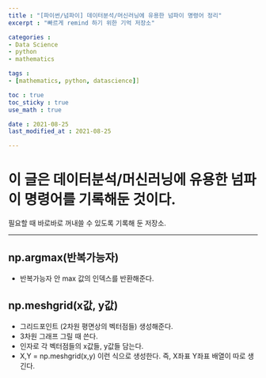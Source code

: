 ```yaml
---
title : "[파이썬/넘파이] 데이터분석/머신러닝에 유용한 넘파이 명령어 정리"
excerpt : "빠르게 remind 하기 위한 기억 저장소"

categories : 
- Data Science
- python
- mathematics

tags : 
- [mathematics, python, datascience]]

toc : true 
toc_sticky : true 
use_math : true

date : 2021-08-25
last_modified_at : 2021-08-25

---
```


# 이 글은 데이터분석/머신러닝에 유용한 넘파이 명령어를 기록해둔 것이다. 

필요할 때 바로바로 꺼내쓸 수 있도록 기록해 둔 저장소. 

---

## np.argmax(반복가능자)
- 반복가능자 안 max 값의 인덱스를 반환해준다.

## np.meshgrid(x값, y값)
- 그리드포인트 (2차원 평면상의 벡터점들) 생성해준다.
- 3차원 그래프 그릴 때 쓴다. 
- 인자로 각 벡터점들의 x값들, y값들 담는다. 
- X,Y = np.meshgrid(x,y) 이런 식으로 생성한다. 즉, X좌표 Y좌표 배열이 따로 생긴다. 

